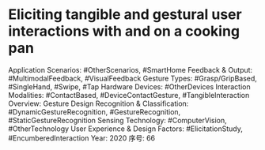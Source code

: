# Eliciting tangible and gestural user interactions with and on a cooking pan

Application Scenarios: #OtherScenarios, #SmartHome
Feedback & Output: #MultimodalFeedback, #VisualFeedback
Gesture Types: #Grasp/GripBased, #SingleHand, #Swipe, #Tap
Hardware Devices: #OtherDevices
Interaction Modalities: #ContactBased, #DeviceContactGesture, #TangibleInteraction
Overview: Gesture Design
Recognition & Classification: #DynamicGestureRecognition, #GestureRecognition, #StaticGestureRecognition
Sensing Technology: #ComputerVision, #OtherTechnology
User Experience & Design Factors: #ElicitationStudy, #EncumberedInteraction
Year: 2020
序号: 66